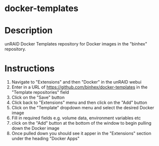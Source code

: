 docker-templates
================

Description
===========
unRAID Docker Templates repository for Docker images in the "binhex" repository.

Instructions
============
1. Navigate to "Extensions" and then "Docker" in the unRAID webui
2. Enter in a URL of https://github.com/binhex/docker-templates in the "Template repositories" field
3. Click on the "Save" button
4. Click back to "Extensions" menu and then click on the "Add" button
5. Click on the "Template" dropdown menu and select the desired Docker image
6. Fill in required fields e.g. volume data, environment variables etc
7. click on the "Add" button at the bottom of the window to begin pulling down the Docker image
8. Once pulled down you should see it apper in the "Extensions" section under the heading "Docker Apps"